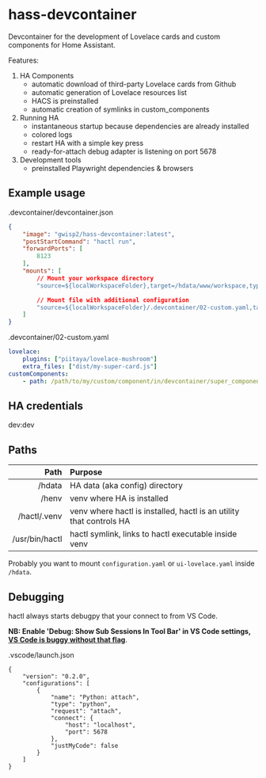 # hass-devcontainer

Devcontainer for the development of Lovelace cards and custom components for Home Assistant.

Features:
1. HA Components
    - automatic download of third-party Lovelace cards from Github
    - automatic generation of Lovelace resources list
    - HACS is preinstalled
    - automatic creation of symlinks in custom_components
2. Running HA
    - instantaneous startup because dependencies are already installed
    - colored logs
    - restart HA with a simple key press
    - ready-for-attach debug adapter is listening on port 5678
3. Development tools
    - preinstalled Playwright dependencies & browsers


## Example usage

.devcontainer/devcontainer.json
```json
{
    "image": "gwisp2/hass-devcontainer:latest",
    "postStartCommand": "hactl run",
    "forwardPorts": [
        8123
    ],
    "mounts": [
        // Mount your workspace directory
        "source=${localWorkspaceFolder},target=/hdata/www/workspace,type=bind",

        // Mount file with additional configuration
        "source=${localWorkspaceFolder}/.devcontainer/02-custom.yaml,target=/etc/hactl/02-lovelace.yaml,type=bind"
    ]
}
```

.devcontainer/02-custom.yaml
```yaml
lovelace:
    plugins: ["piitaya/lovelace-mushroom"]
    extra_files: ["dist/my-super-card.js"]
customComponents:
    - path: /path/to/my/custom/component/in/devcontainer/super_component
```

## HA credentials
dev:dev

## Paths
| Path             |  Purpose      |
|-----------------:|:--------------|
| /hdata   | HA data (aka config) directory |
| /henv   | venv where HA is installed |
| /hactl/.venv | venv where hactl is installed, hactl is an utility that controls HA   |
| /usr/bin/hactl   | hactl symlink, links to hactl executable inside venv |

Probably you want to mount `configuration.yaml` or `ui-lovelace.yaml` inside `/hdata`.

## Debugging
hactl always starts debugpy that your connect to from VS Code.

**NB: Enable 'Debug: Show Sub Sessions In Tool Bar' in VS Code settings, [VS Code is buggy without that flag](https://github.com/microsoft/vscode-python/issues/19720)**.


.vscode/launch.json
```
{
    "version": "0.2.0",
    "configurations": [
        {
            "name": "Python: attach",
            "type": "python",
            "request": "attach",
            "connect": {
                "host": "localhost",
                "port": 5678
            },
            "justMyCode": false
        }
    ]
}
```